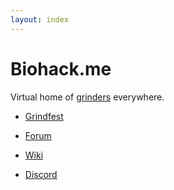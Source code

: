 ```yaml
---
layout: index
---
```


# Biohack.me
Virtual home of [grinders](https://en.wikipedia.org/wiki/Grinder_(biohacking)) everywhere.

* [Grindfest](https://grindfest.org)

* [Forum](https://forum.biohack.me)

* [Wiki](https://wiki.biohack.me)

* [Discord](https://discord.gg/qtnE8T3)